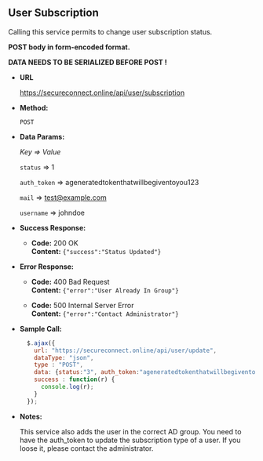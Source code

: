 **User Subscription**
----
Calling this service permits to change user subscription status.

**POST body in form-encoded format.**

**DATA NEEDS TO BE SERIALIZED BEFORE POST !**

* **URL**

  https://secureconnect.online/api/user/subscription

* **Method:**

  `POST`

* **Data Params:**

    *Key => Value*
    
    `status` => 1
    
    `auth_token` => ageneratedtokenthatwillbegiventoyou123

    `mail` => test@example.com
    
    `username` => johndoe

* **Success Response:**

  * **Code:** 200 OK<br/>
    **Content:** `{"success":"Status Updated"}`
 
* **Error Response:**

  * **Code:** 400 Bad Request<br/>
    **Content:** `{"error":"User Already In Group"}`

  * **Code:** 500 Internal Server Error<br/>
    **Content:** `{"error":"Contact Administrator"}`

* **Sample Call:**

  ```javascript
    $.ajax({
      url: "https://secureconnect.online/api/user/update",
      dataType: "json",
      type : "POST",
      data: {status:"3", auth_token:"ageneratedtokenthatwillbegiventoyou123", mail:"test@example.com", username:"john.doe"},
      success : function(r) {
        console.log(r);
      }
    });
  ```

* **Notes:**

    This service also adds the user in the correct AD group.
    You need to have the auth_token to update the subscription type of a user. If you loose it, please contact the administrator.